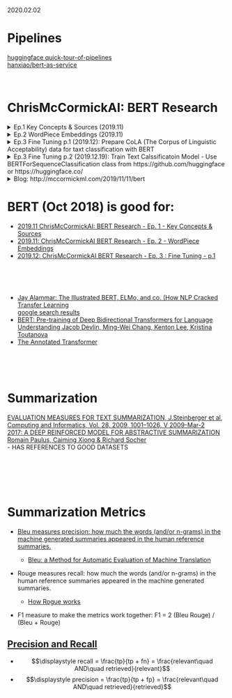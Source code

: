 2020.02.02

# Pipelines
[huggingface quick-tour-of-pipelines](https://github.com/huggingface/transformers#quick-tour-of-pipelines)<br>
[hanxiao/bert-as-service](https://github.com/hanxiao/bert-as-service)<br>
[]()<br>
[]()<br>


# ChrisMcCormickAI: BERT Research 
<details>
  <summary> Ep.1 Key Concepts & Sources (2019.11)<br>    </summary>
    - https://www.youtube.com/watch?v=FKlPCK1uFrc&list=PLam9sigHPGwOBuH4_4fr-XvDbe5uneaf6 <br>
    - BERT <- Transformer <- [LSTM w/ Attention] <- [Encoder/Decoder + Bi-LSTM] <- [RNN + LSTM]<br>
    - Bogus tasks: (1) Masked Language Model, (2) Next Sentence Prediction
</details>

<details>
  <summary> Ep.2 WordPiece Embeddings (2019.11)<br>    </summary>
    - https://www.youtube.com/watch?v=zJW57aCBCTk&list=PLam9sigHPGwOBuH4_4fr-XvDbe5uneaf6&index=2 <br>
    - BERT vocab sz = 30k, words are embedded into R^768<br>
    - Instead of working with sequence of words BERT works with sequence of embeddings.<br>
    - individual values inside feature vectors do not matter - relative proximity of vectors matters<br>
    - word piece model: (1) "embedding" = "em" "##bed" "##ding". BERT get 3 tokens (subwords) out of 1 word, (2)'kroxldyphivc' -> k-##ro-##x-##ld-##yp-##hi-##vc,  (3) bedding -> bed-##ding<br>
    - Vocab: 1=[PAD], 101=[UNK], 102=[CLS], 103=[SEP], 104=[MASK], 1000=!, 1001=\", 7607=##mus, 7613=1873<br>
</details>   
    
<details>
  <summary> Ep.3 Fine Tuning p.1 (2019.12): Prepare CoLA (The Corpus of Linguistic Acceptability) data for taxt classification with BERT    
    <br>    </summary>
    - https://www.youtube.com/watch?v=zJW57aCBCTk&list=PLam9sigHPGwOBuH4_4fr-XvDbe5uneaf6&index=3 <br>
    - Pros-0 of Fine Tuning: (1) Quick Development, (2) Less Data needed, (3) Better results <br>
    - Pros-1: Good for: Text Classification, Named Entoty Recognition (NER), POS Tagging, Question + Answering part of text <br>
    - Con-0: Not good for: Language modeling, Translation, Text generation<br>
    - Con-1: BERT is a very large model: 109M weights = 109*10^6*4(Bytes)/1024/1024 = 416 MBytes (Embedding layer: 24M weights, 12 layers of Transformers=12*7M=84M)<br>
    - Con-2: Slow to train, eg 10k sentence classifications with 4 epochs on GPU at colab takes ~ 10 mins <br>
    - Con-3: Slow inferencing - challenge for production deployment <br>
    - Con-4: Domain Specific Language <br>
    - code is from https://github.com/huggingface/transformers/blob/6695450a23545bc9d5416f39ab39609c7811c653/examples/text-classification/README.md <br>
    - TF2   code: https://github.com/huggingface/transformers/blob/master/examples/text-classification/run_tf_glue.py<br>
    - Torch code: https://github.com/huggingface/transformers/blob/master/examples/text-classification/run_glue.py<br>
    - CoLA DATA SET: https://nyu-mll.github.io/CoLA/<br>
    - Sec 3: TOKENIZE, FORMATTING (Special Tokens, Attention Mask), SEQUENCES->IDs, PADDING_n_TRUNCATING, ATTENTION_MASKS, TRAIN_VALIDATION_SPLIT, CONVERT_2_PyTorch_DataType
</details>
    
<details>
  <summary> Ep.3 Fine Tuning p.2 (2019.12.19): Train Text Calssificatoin Model - Use BERTForSequenceClassification class from https://github.com/huggingface or https://huggingface.co/
    <br>    </summary>
    - https://www.youtube.com/watch?v=Hnvb9b7a_Ps <br>
    - Sec 3: TOKENIZE, FORMATTING (Special Tokens, Attention Mask), SEQUENCES->IDs, PADDING_n_TRUNCATING, ATTENTION_MASKS, TRAIN_VALIDATION_SPLIT, CONVERT_2_PyTorch_DataType
    - Sec 4: BERTForSequenceClassification, OPTIMIZER n LearningRateScheduler, TriningLoop
</details>
    
<details>
  <summary> Blog: http://mccormickml.com/2019/11/11/bert <br>    </summary>
    - http://mccormickml.com/2019/11/11/bert-research-ep-1-key-concepts-and-sources/ <br>
    - BERT was trained on two “fake tasks”: “Masked Word Prediction” and “Next Sentence Prediction”. <br>
    - As a byproduct of learning to do these tasks, it develops the ability to make sense of human language. <br>
    - Once the training is finished, we strip off the final layer(s) of the model which were specific to the fake task, and then apply BERT to the tasks that we actually care about. <br>
    - coming up with these two “fake tasks” is the real innovation of BERT–otherwise it’s just a large stack of Transformers, which had already been around.<br>
    - another key contribution might be Google researchers having the text data, compute resources, and audacity to train such a huge model<br>
</details>
    


# BERT (Oct 2018) is good for: 
- [2019.11 ChrisMcCormickAI: BERT Research - Ep. 1 - Key Concepts & Sources](https://www.youtube.com/watch?v=FKlPCK1uFrc&list=PLam9sigHPGwOBuH4_4fr-XvDbe5uneaf6)<br>
- [2019.11: ChrisMcCormickAI BERT Research - Ep. 2 - WordPiece Embeddings](https://www.youtube.com/watch?v=zJW57aCBCTk&list=PLam9sigHPGwOBuH4_4fr-XvDbe5uneaf6&index=2)<br>
- [2019.12: ChrisMcCormickAI BERT Research - Ep. 3 : Fine Tuning - p.1](https://www.youtube.com/watch?v=x66kkDnbzi4&list=PLam9sigHPGwOBuH4_4fr-XvDbe5uneaf6&index=3)<br>

[]()<br>
[]()<br>
[]()<br>

    
- [Jay Alammar: The Illustrated BERT, ELMo, and co. (How NLP Cracked Transfer Learning](http://jalammar.github.io/illustrated-bert/)<br>
[google search results](https://www.google.com/search?q=BERT+and+other+transformers&rlz=1C1GCEA_enUS800US800&oq=bert&aqs=chrome.2.69i57j0j69i59j46l2j69i64l3.5639j0j7&sourceid=chrome&ie=UTF-8)<br>
- [BERT: Pre-training of Deep Bidirectional Transformers for Language Understanding
Jacob Devlin, Ming-Wei Chang, Kenton Lee, Kristina Toutanova](https://arxiv.org/abs/1810.04805)<br>
- [The Annotated Transformer](https://nlp.seas.harvard.edu/2018/04/03/attention.html)<br>


[]()<br>
[]()<br>
[]()<br>

# Summarization
[EVALUATION MEASURES FOR TEXT SUMMARIZATION, J.Steinberger et al, Computing and Informatics, Vol. 28, 2009, 1001–1026, V 2009-Mar-2 ](http://www.cai.sk/ojs/index.php/cai/article/viewFile/37/24)<br>
[2017: A DEEP REINFORCED MODEL FOR ABSTRACTIVE SUMMARIZATION Romain Paulus, Caiming Xiong & Richard Socher](https://arxiv.org/pdf/1705.04304.pdf)<br> 
          - HAS REFERENCES TO GOOD DATASETS
[]()<br>
[]()<br>
[]()<br>
[]()<br>
[]()<br>
[]()<br>

# Summarization Metrics

* [Bleu measures precision: how much the words (and/or n-grams) in the machine generated summaries appeared in the human reference summaries.](https://stackoverflow.com/questions/38045290/text-summarization-evaluation-bleu-vs-rouge)
   - [Bleu: a Method for Automatic Evaluation of Machine Translation](http://www1.cs.columbia.edu/nlp/sgd/bleu.pdf)

* Rouge measures recall: how much the words (and/or n-grams) in the human reference summaries appeared in the machine generated summaries.
  - [How Rogue works](http://text-analytics101.rxnlp.com/2017/01/how-rouge-works-for-evaluation-of.html)
* F1 measure to make the metrics work together: F1 = 2  (Bleu  Rouge) / (Bleu + Rouge)

## [Precision and Recall](https://en.wikipedia.org/wiki/Precision_and_recall)
   - $$\displaystyle  recall = \frac{tp}{tp + fn}  = \frac{relevant\quad AND\quad retrieved}{relevant}$$
   - $$\displaystyle  precision = \frac{tp}{tp + fp} = \frac{relevant\quad AND\quad retrieved}{retrieved}$$


